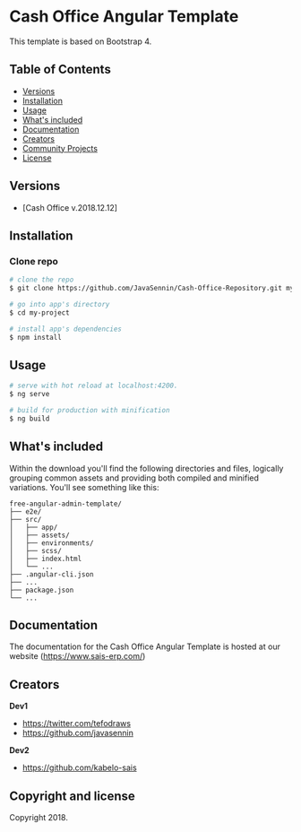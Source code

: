 # Cash Office Angular Template

This template is based on Bootstrap 4.

## Table of Contents

* [Versions](#versions)
* [Installation](#installation)
* [Usage](#usage)
* [What's included](#whats-included)
* [Documentation](#documentation)
* [Creators](#creators)
* [Community Projects](#community-projects)
* [License](#license)

## Versions

* [Cash Office v.2018.12.12] 

## Installation

### Clone repo

``` bash
# clone the repo
$ git clone https://github.com/JavaSennin/Cash-Office-Repository.git my-project

# go into app's directory
$ cd my-project

# install app's dependencies
$ npm install
```

## Usage

``` bash
# serve with hot reload at localhost:4200.
$ ng serve

# build for production with minification
$ ng build
```

## What's included

Within the download you'll find the following directories and files, logically grouping common assets and providing both compiled and minified variations. You'll see something like this:

```
free-angular-admin-template/
├── e2e/
├── src/
│   ├── app/
│   ├── assets/
│   ├── environments/
│   ├── scss/
│   ├── index.html
│   └── ...
├── .angular-cli.json
├── ...
├── package.json
└── ...
```

## Documentation

The documentation for the Cash Office Angular Template is hosted at our website (https://www.sais-erp.com/)

## Creators

**Dev1**

* <https://twitter.com/tefodraws>
* <https://github.com/javasennin>

**Dev2**

* <https://github.com/kabelo-sais>

## Copyright and license

Copyright 2018.